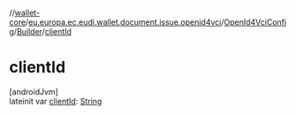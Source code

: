 //[wallet-core](../../../../index.md)/[eu.europa.ec.eudi.wallet.document.issue.openid4vci](../../index.md)/[OpenId4VciConfig](../index.md)/[Builder](index.md)/[clientId](client-id.md)

# clientId

[androidJvm]\
lateinit
var [clientId](client-id.md): [String](https://kotlinlang.org/api/latest/jvm/stdlib/kotlin/-string/index.html)
